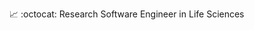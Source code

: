 :chart_with_upwards_trend: :octocat: Research Software Engineer in Life Sciences

<!---
gcroci2/gcroci2 is a ✨ special ✨ repository because its `README.md` (this file) appears on your GitHub profile.
You can click the Preview link to take a look at your changes.
--->
